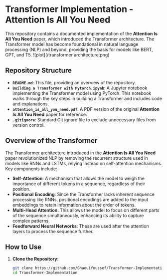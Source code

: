 # Transformer Implementation - Attention Is All You Need

This repository contains a documented implementation of the **Attention Is All You Need** paper, which introduced the Transformer architecture. The Transformer model has become foundational in natural language processing (NLP) and beyond, providing the basis for models like BERT, GPT, and T5.
![plot](/transformer architecture.png)


## Repository Structure

- **`README.md`**: This file, providing an overview of the repository.
- **`Building a Transformer with Pytorch.ipynb`**: A Jupyter notebook implementing the Transformer model using PyTorch. This notebook walks through the key steps in building a Transformer and includes code and explanations.
- **`attention_is_all_you_need.pdf`**: A PDF version of the original **Attention Is All You Need** paper for reference.
- **`.gitignore`**: Standard Git ignore file to exclude unnecessary files from version control.

## Overview of the Transformer

The Transformer architecture introduced in the **Attention Is All You Need** paper revolutionized NLP by removing the recurrent structure used in models like RNNs and LSTMs, relying instead on self-attention mechanisms. Key components include:

- **Self-Attention**: A mechanism that allows the model to weigh the importance of different tokens in a sequence, regardless of their position.
- **Positional Encoding**: Since the Transformer lacks inherent sequence processing like RNNs, positional encodings are added to the input embeddings to retain information about the order of tokens.
- **Multi-Head Attention**: This allows the model to focus on different parts of the sequence simultaneously, enhancing its ability to capture complex patterns.
- **Feedforward Neural Networks**: These are used after the attention layers to process the sequence further.
  
## How to Use

1. **Clone the Repository:**
   ```bash
   git clone https://github.com/GhaouiYoussef/Transformer-Implementation.git
   cd Transformer-Implementation

